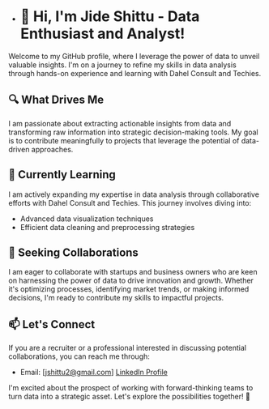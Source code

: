- # 👀 Hi, I'm Jide Shittu - Data Enthusiast and Analyst!

Welcome to my GitHub profile, where I leverage the power of data to unveil valuable insights. 
I'm on a journey to refine my skills in data analysis through hands-on experience and learning with Dahel Consult and Techies.

## 🔍 What Drives Me
I am passionate about extracting actionable insights from data and transforming raw information into strategic decision-making tools. 
My goal is to contribute meaningfully to projects that leverage the potential of data-driven approaches.

## 🌱 Currently Learning
I am actively expanding my expertise in data analysis through collaborative efforts with Dahel Consult and Techies. This journey involves diving into:
- Advanced data visualization techniques
- Efficient data cleaning and preprocessing strategies

## 💞️ Seeking Collaborations
I am eager to collaborate with startups and business owners who are keen on harnessing the power of data to drive innovation and growth. 
Whether it's optimizing processes, identifying market trends, or making informed decisions, I'm ready to contribute my skills to impactful projects.

## 📫 Let's Connect
If you are a recruiter or a professional interested in discussing potential collaborations, you can reach me through:
- Email: [jshittu2@gmail.com]
  [LinkedIn Profile](https://www.linkedin.com/in/jide-shittu-1566b7254/)


I'm excited about the prospect of working with forward-thinking teams to turn data into a strategic asset. Let's explore the possibilities together! 🚀
<!---
jshittu2/jshittu2 is a ✨ special ✨ repository because its `README.md` (this file) appears on your GitHub profile.
You can click the Preview link to take a look at your changes.
--->
